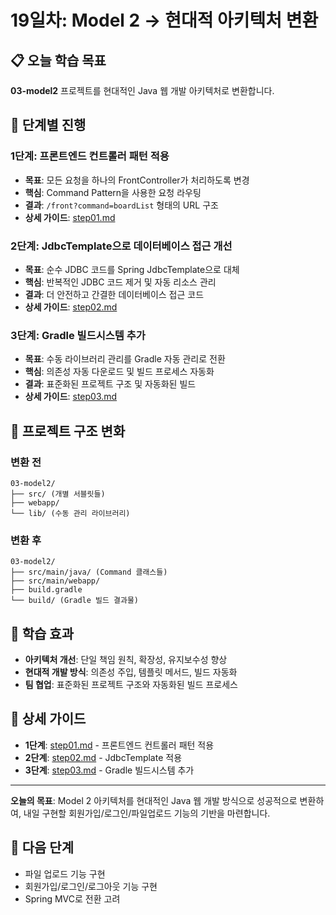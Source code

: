 # 19일차: Model 2 → 현대적 아키텍처 변환

## 📋 오늘 학습 목표

**03-model2** 프로젝트를 현대적인 Java 웹 개발 아키텍처로 변환합니다.

## 🚀 단계별 진행

### 1단계: 프론트엔드 컨트롤러 패턴 적용

- **목표**: 모든 요청을 하나의 FrontController가 처리하도록 변경
- **핵심**: Command Pattern을 사용한 요청 라우팅
- **결과**: `/front?command=boardList` 형태의 URL 구조
- **상세 가이드**: [step01.md](step01.md)

### 2단계: JdbcTemplate으로 데이터베이스 접근 개선

- **목표**: 순수 JDBC 코드를 Spring JdbcTemplate으로 대체
- **핵심**: 반복적인 JDBC 코드 제거 및 자동 리소스 관리
- **결과**: 더 안전하고 간결한 데이터베이스 접근 코드
- **상세 가이드**: [step02.md](step02.md)

### 3단계: Gradle 빌드시스템 추가

- **목표**: 수동 라이브러리 관리를 Gradle 자동 관리로 전환
- **핵심**: 의존성 자동 다운로드 및 빌드 프로세스 자동화
- **결과**: 표준화된 프로젝트 구조 및 자동화된 빌드
- **상세 가이드**: [step03.md](step03.md)

## 📁 프로젝트 구조 변화

### 변환 전

```
03-model2/
├── src/ (개별 서블릿들)
├── webapp/
└── lib/ (수동 관리 라이브러리)
```

### 변환 후

```
03-model2/
├── src/main/java/ (Command 클래스들)
├── src/main/webapp/
├── build.gradle
└── build/ (Gradle 빌드 결과물)
```

## 🎯 학습 효과

- **아키텍처 개선**: 단일 책임 원칙, 확장성, 유지보수성 향상
- **현대적 개발 방식**: 의존성 주입, 템플릿 메서드, 빌드 자동화
- **팀 협업**: 표준화된 프로젝트 구조와 자동화된 빌드 프로세스

## 🔗 상세 가이드

- **1단계**: [step01.md](step01.md) - 프론트엔드 컨트롤러 패턴 적용
- **2단계**: [step02.md](step02.md) - JdbcTemplate 적용
- **3단계**: [step03.md](step03.md) - Gradle 빌드시스템 추가

---

**오늘의 목표**: Model 2 아키텍처를 현대적인 Java 웹 개발 방식으로 성공적으로 변환하여, 내일 구현할 회원가입/로그인/파일업로드 기능의 기반을 마련합니다.

## 🎯 다음 단계

- 파일 업로드 기능 구현
- 회원가입/로그인/로그아웃 기능 구현
- Spring MVC로 전환 고려
